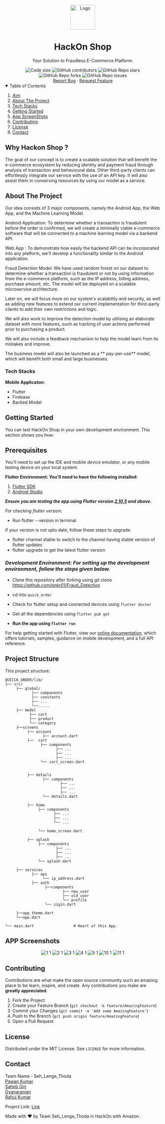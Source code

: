 <br />

<div align="center">
  <a href="https://github.com/pnkr01/Fraud_Detection">
    <img src="https://user-images.githubusercontent.com/83778936/182015338-58021bcb-1855-4d81-8745-c7ee34b4ccf3.png" alt="Logo" width="80" height="80">
  </a>
  <h1 align="center"><b>HackOn Shop</b></h1>
    <p align="center">
    Your Solution to Fraudless E-Commerce Platform.
  </p>
<img src="https://img.shields.io/github/languages/code-size/pnkr01/ghumo?style=flat-square" alt="Code size" />
<img alt="GitHub contributors" src="https://img.shields.io/github/contributors/pnkr01/ghumo?style=flat-square">
<img alt="GitHub Repo stars" src="https://img.shields.io/github/stars/pnkr01/ghumo?style=flat-square">
<img alt="GitHub Repo forks" src="https://img.shields.io/github/forks/pnkr01/ghumo?style=flat-square">
<img alt="GitHub Repo issues" src="https://img.shields.io/github/issues/pnkr01/ghumo?style=flat-square">
<br />
<a href="https://github.com/pnkr01/Fraud_Detection/issues">Report Bug</a>
·
<a href="https://github.com/pnkr01/Fraud_Detection/issues">Request Feature</a>
</div>

<!-- TABLE OF CONTENTS -->
<details open="open">
  <summary>Table of Contents</summary>
  <ol>
    <li>
      <a href="#why-hackon-shop-">Aim</a>
    </li>
    <li>
      <a href="#about-the-project">About The Project</a>
    </li>
    <li>
      <a href="#tech-stacks">Tech Stacks</a>
    </li>
    <li>
      <a href="#getting-started">Getting Started</a>
    </li>
    <li><a href="#app-screenshots">App ScreenShots</a></li>
    <li><a href="#contributing">Contributing</a></li>
    <li><a href="#license">License</a></li>
    <li><a href="#contact">Contact</a></li>
  </ol>
</details>

## Why Hackon Shop ?

The goal of our concept is to create a scalable solution that will benefit the e-commerce ecosystem by reducing identity and payment fraud through analysis of transaction and behavioural data. Other third-party clients can effortlessly integrate our service with the use of an API key. It will also assist them in conserving resources by using our model as a service.

## About The Project

Our idea consists of 3 major components, namely the Android App, the Web App, and the Machine Learning Model.

Android Application: 
To determine whether a transaction is fraudulent before the order is confirmed, we will create a minimally viable e-commerce software that will be connected to a machine learning model via a backend API.

Web App : To demonstrate how easily the backend API can be incorporated into any platform, we'll develop a functionality similar to the Android application.

Fraud Detection Model: We have used random forest on our dataset to determine whether a transaction is fraudulent or not by using information from the e-commerce platform, such as the IP address, billing address, purchase amount, etc. The model will be deployed on a scalable microservice architecture.


Later on, we will focus more on our system's scalability and security, as well as adding new features to extend our current implementation for third-party clients to add their own restrictions and logic.

We will also work to improve the detection model by utilising an elaborate dataset with more features, such as tracking of user actions performed prior to purchasing a product.

We will also include a feedback mechanism to help the model learn from its mistakes and improve.

The business model will also be launched as a ** pay-per-use** model, which will benefit both small and large businesses.


### Tech Stacks

**Mobile Applicaton:**

- Flutter
- Firebase
- Backed Model


## Getting Started

You can test HackOn Shop in your own development environment. This section shows you how:

## Prerequisites

You'll need to set up the IDE and mobile device emulator, or any mobile testing device on your local system.


**Flutter Environment: You'll need to have the following installed:**

1. [Flutter SDK](https://flutter.dev/docs/get-started/install)
2. [Android Studio](https://developer.android.com/studio)

***Ensure you are testing the app using Flutter version [2.10.5](https://docs.flutter.dev/development/tools/sdk/releases?tab=windows) and above.***

*For checking flutter version:*

- Run flutter --version in terminal

If your version is not upto date, follow these steps to upgrade:

- flutter channel stable to switch to the channel having stable version of flutter updates
- flutter upgrade to get the latest flutter version

### *Development Environment: For setting up the development environment, follow the steps given below.*

- Clone this repository after forking using git clone <https://github.com/pnkr01/Fraud_Detection>
- cd into `quick_order`
- Check for flutter setup and connected devices using `flutter doctor`
- Get all the dependencies using `flutter pub get`

- **Run the app using `flutter run`**

For help getting started with Flutter, view our
[online documentation](https://flutter.dev/docs), which offers tutorials,
samples, guidance on mobile development, and a full API reference.

## Project Structure

This project structure:

```text
QUICCK_ORDER/lib/
├── src/                       
     ├── global/
            ├── components
            ├── constants
            ├── ...
            └──.....
     ├── model
           ├── cart
           ├── product
           └── category
     ├──screens
          ├── account 
                 ├── account.dart
          ├──  cart
                ├── components
                       ├── ...
                       ├── ...
                       ├── ...
                └── cart_screen.dart
                
                
          ├── details
                 ├── components
                         ├── ...
                         ├── ...
                         ├── ...
                 └── details.dart
                 
          ├── home
               ├── components
                      ├── ...
                      ├── ...
                      └── ...
                      
               └── home_screen.dart
               
          ├── splash
               ├── components
                       ├── ...
                       ├── ...
                       ├── ...
               └── splash.dart
          
     ├── services
            ├── api
                 └── ip_address.dart
            ├── auth
                  ├──components
                          ├── new_user
                          ├── old_user
                          └── profile
                  └── sigin.dart
            
     ├──app_theme.dart
     └──app.dart
            
└── main.dart                  # Heart of this App.
```

## APP Screenshots

<div align="center">


![1 1](https://user-images.githubusercontent.com/83778936/182018244-ee4c7882-ad6a-426a-a103-5f618a6a9fea.jpg)
![2 1](https://user-images.githubusercontent.com/83778936/182018256-adabcb33-3647-4830-b516-6c2e01a184f9.jpg)
![3 1](https://user-images.githubusercontent.com/83778936/182018264-6e794c0e-f97d-42a8-bbf9-65f20783890e.jpg)
![4 1](https://user-images.githubusercontent.com/83778936/182018266-bffac51e-8604-43b9-9332-d93e4ef97862.jpg)
![5 1](https://user-images.githubusercontent.com/83778936/182018271-4a096b88-89be-4275-b4d0-6fe2dc88dfd4.jpg)
![10 1](https://user-images.githubusercontent.com/83778936/182018287-53c21b4f-9c75-48ae-af67-9b6097239192.jpg)
![11 1](https://user-images.githubusercontent.com/83778936/182018288-74b39e69-56c5-4fbe-a77f-dd180f2c4437.jpg)


</div>

## Contributing

Contributions are what make the open source community such an amazing place to be learn, inspire, and create. Any contributions you make are **greatly appreciated**.

1. Fork the Project
2. Create your Feature Branch (`git checkout -b feature/AmazingFeature`)
3. Commit your Changes (`git commit -m 'Add some AmazingFeature'`)
4. Push to the Branch (`git push origin feature/AmazingFeature`)
5. Open a Pull Request


## License

Distributed under the MIT License. See `LICENSE` for more information.

## Contact

Team Name - Seh_Lenge_Thoda 
<br>
[Pawan Kumar](https://github.com/pnkr01)
<br>
[Saheb Giri](https://github.com/iamsahebgiri)
<br>
[Gyanaranjan](https://github.com/TheSpeedX)
<br>
[Rahul Kumar](https://github.com/rahulhind)

Project Link: [Link](https://github.com/pnkr01/Fraud_Detection)

Made with ♥ by Team Seh_Lenge_Thoda in HackOn with Amazon .


